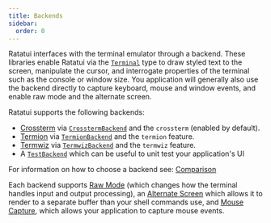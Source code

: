 ```yaml
---
title: Backends
sidebar:
  order: 0
---
```


Ratatui interfaces with the terminal emulator through a backend. These libraries enable Ratatui via
the [`Terminal`] type to draw styled text to the screen, manipulate the cursor, and interrogate
properties of the terminal such as the console or window size. You application will generally also
use the backend directly to capture keyboard, mouse and window events, and enable raw mode and the
alternate screen.

Ratatui supports the following backends:

- [Crossterm] via [`CrosstermBackend`] and the `crossterm` (enabled by default).
- [Termion] via [`TermionBackend`] and the `termion` feature.
- [Termwiz] via [`TermwizBackend`] and the `termwiz` feature.
- A [`TestBackend`] which can be useful to unit test your application's UI

For information on how to choose a backend see: [Comparison](./comparison/)

Each backend supports [Raw Mode](./raw-mode/) (which changes how the terminal handles input and
output processing), an [Alternate Screen](./alternate-screen/) which allows it to render to a
separate buffer than your shell commands use, and [Mouse Capture](./mouse-capture/), which allows
your application to capture mouse events.

[Crossterm]: https://crates.io/crates/crossterm
[Termion]: https://crates.io/crates/termion
[Termwiz]: https://crates.io/crates/termwiz
[`Terminal`]: https://docs.rs/ratatui/latest/ratatui/terminal/struct.Terminal.html
[`CrosstermBackend`]: https://docs.rs/ratatui/latest/ratatui/backend/struct.CrosstermBackend.html
[`TermionBackend`]: https://docs.rs/ratatui/latest/ratatui/backend/struct.TermionBackend.html
[`TermwizBackend`]: https://docs.rs/ratatui/latest/ratatui/backend/struct.TermwizBackend.html
[`TestBackend`]: https://docs.rs/ratatui/latest/ratatui/backend/struct.TestBackend.html
